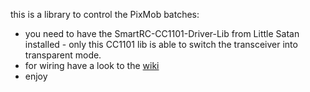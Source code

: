 this is a library to control the PixMob batches:

 - you need to have the SmartRC-CC1101-Driver-Lib from Little Satan installed - only this CC1101 lib is able to switch the transceiver into transparent mode.
 - for wiring have a look to the [wiki](https://github.com/sueppchen/PixMob_waveband/wiki)
 - enjoy
